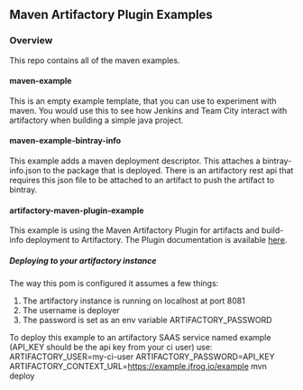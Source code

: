 ## Maven Artifactory Plugin Examples

### Overview
This repo contains all of the maven examples.

#### maven-example
This is an empty example template, that you can use to experiment with maven.
You would use this to see how Jenkins and Team City interact with artifactory
when building a simple java project.


#### maven-example-bintray-info
This example adds a maven deployment descriptor.
This attaches a bintray-info.json to the package that is deployed.
There is an artifactory rest api that requires this json file to be attached to an artifact
to push the artifact to bintray.



#### artifactory-maven-plugin-example
This example is using the Maven Artifactory Plugin for artifacts and build-info deployment to 
Artifactory. 
The Plugin documentation is available [here](https://www.jfrog.com/confluence/display/RTF/Maven+Artifactory+Plugin).

##### Deploying to your artifactory instance
The way this pom is configured it assumes a few things:
1. The artifactory instance is running on localhost at port 8081
1. The username is deployer
1. The password is set as an env variable ARTIFACTORY_PASSWORD

To deploy this example to an artifactory SAAS service named example (API_KEY should be the api key from your ci user) use:
ARTIFACTORY_USER=my-ci-user ARTIFACTORY_PASSWORD=API_KEY ARTIFACTORY_CONTEXT_URL=https://example.jfrog.io/example mvn deploy 
